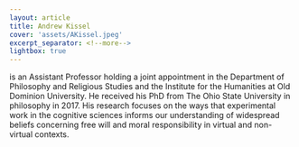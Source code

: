 ```yaml
---
layout: article
title: Andrew Kissel
cover: 'assets/AKissel.jpeg'
excerpt_separator: <!--more-->
lightbox: true
---
```


is an Assistant Professor holding a joint appointment in the Department of Philosophy and Religious Studies and the Institute for the Humanities at Old Dominion University. He received his PhD from The Ohio State University in philosophy in 2017.
His research focuses on the ways that experimental work in the cognitive sciences informs our understanding of widespread beliefs concerning free will and moral responsibility in virtual and non-virtual contexts.
